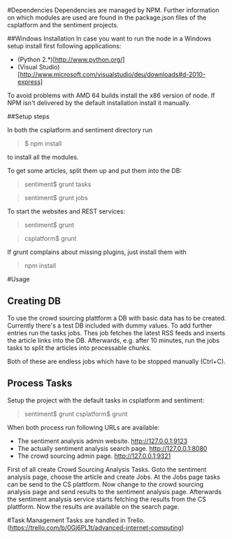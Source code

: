 #Dependencies
Dependencies are managed by NPM. Further information on which modules are used are found in the package.json files of the csplatform and the sentiment projects.

##Windows Installation
In case you want to run the node in a Windows setup install first following applications:
* (Python 2.*)[http://www.python.org/]
* (Visual Studio)[http://www.microsoft.com/visualstudio/deu/downloads#d-2010-express]

To avoid problems with AMD 64 builds install the x86 version of node. If NPM isn't delivered by the default installation install it manually.

##Setup steps

In both the csplatform and sentiment directory run
>$ npm install

to install all the modules.

To get some articles, split them up and put them into the DB:
> sentiment$ grunt tasks

> sentiment$ grunt jobs

To start the websites and REST services:
> sentiment$ grunt

> csplatform$ grunt

If grunt complains about missing plugins, just install them with
> npm install

#Usage
## Creating DB
To use the crowd sourcing plattform a DB with basic data has to be created. Currently there's a test DB included with dummy values. To add further entries run
the tasks jobs. Thes job fetches the latest RSS feeds and inserts the article links into the DB. Afterwards, e.g. after 10 minutes, run the
jobs tasks to split the articles into processable chunks.

Both of these are endless jobs which have to be stopped manually (Ctrl+C).

## Process Tasks
Setup the project with the default tasks in csplatform and sentiment:

> sentiment$ grunt
> csplatform$ grunt

When both process run following URLs are available:
* The sentiment analysis admin website. http://127.0.0.1:9123
* The actually sentiment analysis search page. http://127.0.0.1:8080
* The crowd sourcing admin page. http://127.0.0.1:9321

First of all create Crowd Sourcing Analysis Tasks. Goto the sentiment analysis page, choose the article and create Jobs. At the Jobs page tasks can be send to the CS plattform. Now change to the crowd sourcing analysis page and send results to the sentiment analysis page. Afterwards the sentiment analysis service starts fetching the results from the CS plattform. Now the results are available on the search page.

#Task Management
Tasks are handled in Trello. (https://trello.com/b/0Gj6PL1t/advanced-internet-computing)

